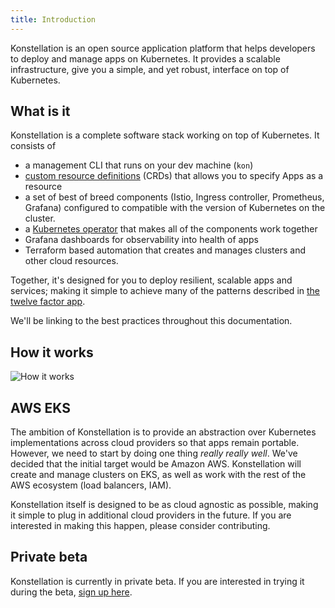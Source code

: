 ```yaml
---
title: Introduction
---
```


Konstellation is an open source application platform that helps developers to deploy and manage apps on Kubernetes. It provides a scalable infrastructure, give you a simple, and yet robust, interface on top of Kubernetes.

## What is it

Konstellation is a complete software stack working on top of Kubernetes. It consists of

* a management CLI that runs on your dev machine (`kon`)
* [custom resource definitions](https://kubernetes.io/docs/tasks/extend-kubernetes/custom-resources/custom-resource-definitions/) (CRDs) that allows you to specify Apps as a resource
* a set of best of breed components (Istio, Ingress controller, Prometheus, Grafana) configured to compatible with the version of Kubernetes on the cluster.
* a [Kubernetes operator](https://kubernetes.io/docs/concepts/extend-kubernetes/operator/) that makes all of the components work together
* Grafana dashboards for observability into health of apps
* Terraform based automation that creates and manages clusters and other cloud resources.

Together, it's designed for you to deploy resilient, scalable apps and services; making it simple to achieve many of the patterns described in [the twelve factor app](https://12factor.net/).

We'll be linking to the best practices throughout this documentation.

## How it works

![How it works](/img/how-it-works.svg)

## AWS EKS

The ambition of Konstellation is to provide an abstraction over Kubernetes implementations across cloud providers so that apps remain portable. However, we need to start by doing one thing _really_ _really_ _well_. We've decided that the initial target would be Amazon AWS. Konstellation will create and manage clusters on EKS, as well as work with the rest of the AWS ecosystem (load balancers, IAM).

Konstellation itself is designed to be as cloud agnostic as possible, making it simple to plug in additional cloud providers in the future. If you are interested in making this happen, please consider contributing.

## Private beta

Konstellation is currently in private beta. If you are interested in trying it during the beta, [sign up here](https://forms.gle/Eh9je8GmS7NRSXf69).
